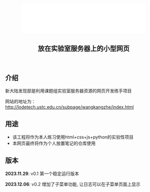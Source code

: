 <p align="center">
<img src="./picture/NewLand.png" width=400px></p>
<h2 align="center"> 放在实验室服务器上的小型网页 </h2>
<br/> 

## 介绍

新大陆发现部是利用课题组实验室服务器资源的网页开发练手项目

网站的地址为：http://lodetech.ustc.edu.cn/subpage/wangkangzhe/index.html

## 用途

* 该工程将作为本人练习使用html+css+js+python的实验性项目
* 本网页最终将作为个人放置笔记的仓库使用

## 版本

**2023.11.29**: v0.1 第一个稳定运行版本 

**2023.12.06**: v0.2 增加了子菜单功能, 让日志可以在子菜单页面上显示 